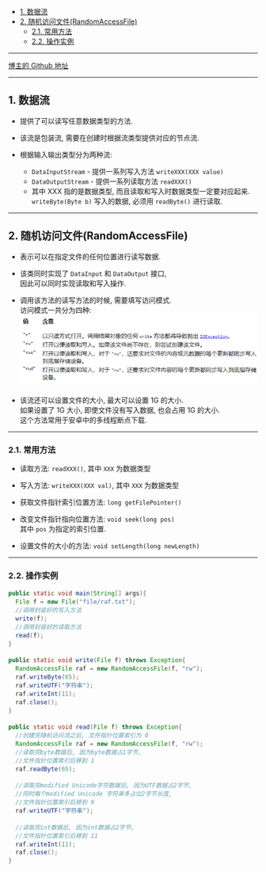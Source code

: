 <!-- TOC -->

- [1. 数据流](#1-数据流)
- [2. 随机访问文件(RandomAccessFile)](#2-随机访问文件randomaccessfile)
  - [2.1. 常用方法](#21-常用方法)
  - [2.2. 操作实例](#22-操作实例)

<!-- /TOC -->

****
[博主的 Github 地址](https://github.com/leon9dragon)
****

## 1. 数据流
- 提供了可以读写任意数据类型的方法.  

- 该流是包装流, 需要在创建时根据流类型提供对应的节点流.

- 根据输入输出类型分为两种流:
  - `DataInputStream` - 提供一系列写入方法 `writeXXX(XXX value)`
  - `DataOutputStream` - 提供一系列读取方法 `readXXX()`
  - 其中 XXX 指的是数据类型, 而且读取和写入时数据类型一定要对应起来.  
    `writeByte(Byte b)` 写入的数据, 必须用 `readByte()` 进行读取.

****

## 2. 随机访问文件(RandomAccessFile)
- 表示可以在指定文件的任何位置进行读写数据.

- 该类同时实现了 `DataInput` 和 `DataOutput` 接口,  
  因此可以同时实现读取和写入操作.

- 调用该方法的读写方法的时候, 需要填写访问模式.  
  访问模式一共分为四种:  
  ![pic](../99.images/2021-02-22-17-00-04.png)

- 该流还可以设置文件的大小, 最大可以设置 1G 的大小.  
  如果设置了 1G 大小, 即使文件没有写入数据, 也会占用 1G 的大小.  
  这个方法常用于安卓中的多线程断点下载.

****

### 2.1. 常用方法
- 读取方法: `readXXX()`, 其中 `XXX` 为数据类型
- 写入方法: `writeXXX(XXX val)`, 其中 `XXX` 为数据类型

- 获取文件指针索引位置方法: `long getFilePointer()`
- 改变文件指针指向位置方法: `void seek(long pos)`  
  其中 `pos` 为指定的索引位置.

- 设置文件的大小的方法: `void setLength(long newLength)`


****

### 2.2. 操作实例
```java
public static void main(String[] args){
  File f = new File("file/raf.txt");
  //调用封装好的写入方法
  write(f);
  //调用封装好的读取方法
  read(f);
}

public static void write(File f) throws Exception{
  RandomAccessFile raf = new RandomAccessFile(f, "rw");
  raf.writeByte(65);
  raf.writeUTF("字符串");
  raf.writeInt(11);
  raf.close();
} 

public static void read(File f) throws Exception{
  //创建完随机访问流之后, 文件指针位置索引为 0
  RandomAccessFile raf = new RandomAccessFile(f, "rw");
  //读取完byte数据后, 因为byte数据占1字节, 
  //文件指针位置索引后移到 1
  raf.readByte(65);
  
  //读取完modified Unicode字符数据后, 因为UTF数据占2字节, 
  //同时每个modified Unicode 字符串多占位2字节长度, 
  //文件指针位置索引后移到 9
  raf.writeUTF("字符串");
  
  //读取完int数据后, 因为int数据占2字节, 
  //文件指针位置索引后移到 11
  raf.writeInt(11);
  raf.close();
} 
```